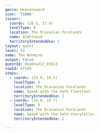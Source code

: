 ```yaml
---
genre: Heavensward
icon: '71000'
issuer:
  coords: (26.5, 17.9)
  levelType: 8
  location: The Dravanian Forelands
  name: Alphinaud
  territoryIntendedUse: 1
layout: quest
level: 52
name: The Nonmind
output: false
questId: HeaVna312_01613
rowId: 67149
steps:
  - coords: (23.9, 19.5)
    levelType: 8
    location: The Dravanian Forelands
    name: Speak with the Vath fleetfoot.
    territoryIntendedUse: 1
  - coords: (24.0, 19.7)
    levelType: 8
    location: The Dravanian Forelands
    name: Speak with the Vath storyteller.
    territoryIntendedUse: 1

---
```

